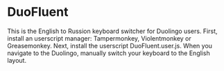 # DuoFluent
This is the English to Russion keyboard switcher for Duolingo users.
First, install an userscript manager: Tampermonkey, Violentmonkey or Greasemonkey.
Next, install the userscript DuoFluent.user.js.
When you navigate to the Duolingo, manually switch your keyboard to the English layout.
